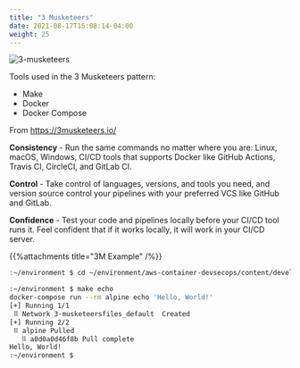 ```yaml
---
title: "3 Musketeers"
date: 2021-08-17T15:08:14-04:00
weight: 25
---
```


![3-musketeers](/images/development/3-musketeers.jpg)

Tools used in the 3 Musketeers pattern: 
* Make
* Docker
* Docker Compose

From https://3musketeers.io/

**Consistency**  - Run the same commands no matter where you are: Linux, macOS, Windows, CI/CD tools that supports Docker like GitHub Actions, Travis CI, CircleCI, and GitLab CI.

**Control** - Take control of languages, versions, and tools you need, and version source control your pipelines with your preferred VCS like GitHub and GitLab.

**Confidence** - Test your code and pipelines locally before your CI/CD tool runs it. Feel confident that if it works locally, it will work in your CI/CD server.

{{%attachments title="3M Example" /%}}

```bash
:~/environment $ cd ~/environment/aws-container-devsecops/content/development/3-musketeers.files/

:~/environment $ make echo
docker-compose run --rm alpine echo 'Hello, World!'
[+] Running 1/1
 ⠿ Network 3-musketeersfiles_default  Created                                                                                                                                                                                                                                                                      0.4s
[+] Running 2/2
 ⠿ alpine Pulled                                                                                                                                                                                                                                                                                                   4.7s
   ⠿ a0d0a0d46f8b Pull complete                                                                                                                                                                                                                                                                                    2.9s
Hello, World!
:~/environment $
```